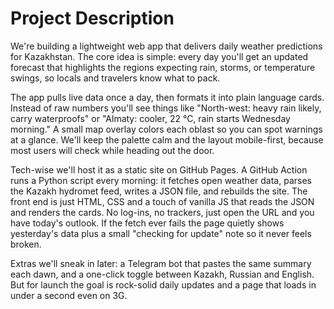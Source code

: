 # Project Description

We're building a lightweight web app that delivers daily weather predictions for Kazakhstan. The core idea is simple: every day you'll get an updated forecast that highlights the regions expecting rain, storms, or temperature swings, so locals and travelers know what to pack.

The app pulls live data once a day, then formats it into plain language cards. Instead of raw numbers you'll see things like "North-west: heavy rain likely, carry waterproofs" or "Almaty: cooler, 22 °C, rain starts Wednesday morning." A small map overlay colors each oblast so you can spot warnings at a glance. We'll keep the palette calm and the layout mobile-first, because most users will check while heading out the door.

Tech-wise we'll host it as a static site on GitHub Pages. A GitHub Action runs a Python script every morning: it fetches open weather data, parses the Kazakh hydromet feed, writes a JSON file, and rebuilds the site. The front end is just HTML, CSS and a touch of vanilla JS that reads the JSON and renders the cards. No log-ins, no trackers, just open the URL and you have today's outlook. If the fetch ever fails the page quietly shows yesterday's data plus a small "checking for update" note so it never feels broken.

Extras we'll sneak in later: a Telegram bot that pastes the same summary each dawn, and a one-click toggle between Kazakh, Russian and English. But for launch the goal is rock-solid daily updates and a page that loads in under a second even on 3G.